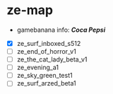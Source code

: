 # ze-map

- gamebanana info: ***Coca Pepsi***

- [x] ze_surf_inboxed_s512
- [ ] ze_end_of_horror_v1
- [ ] ze_the_cat_lady_beta_v1
- [ ] ze_evening_a1
- [ ] ze_sky_green_test1
- [ ] ze_surf_arzed_beta1
